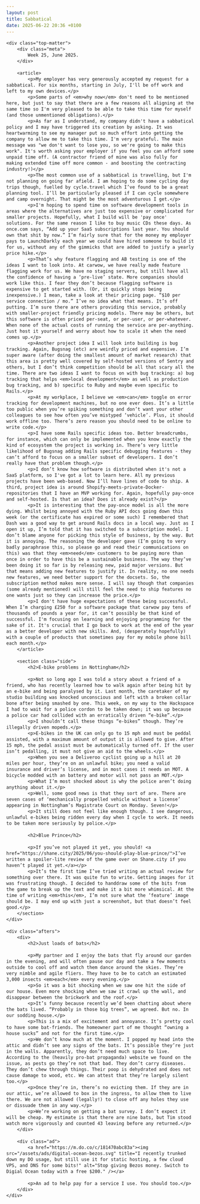 ```yaml
---
layout: post
title: Sabbatical
date: 2025-06-22 20:36 +0100
---
```


<style>
article {
}

.meta, .concept-wrapper h1 {
    display: none;
}

aside {
    display: grid;
    grid-template-columns: 50px auto;
    gap: 20px;

    background-color: #ebebeb;
    border-radius: 10px;

    padding: 20px;
    margin: 20px;
}

.ad {
    float: right;
    background-color: #ebebeb;
    border-radius: 10px;

    max-width: 210px;

    float: right;
    padding: 10px;
    margin: 20px;

    img {
        width: 200px;
        height: 200px;
    }

    text-align: center;
    p {
        color: grey;
        font-size: 10pt;
        margin: 3px;
    }
}

@media (width >= 1120px) {
    .meta, .concept-wrapper h1 {
        display: block;
    }

    .wrapper {
        width: 100%;
        max-width: 1120px;
    }

    .post-header {
        display: none;
    }

    .concept-wrapper {
        font-family: "Playfair Display", serif;

        h1, h2 {
            font-family: "Copperplate", serif;
        }

        h1 {
            font-size: 41pt;
            line-height: 50pt;
        }

        h2 {
            font-size: 30pt;
            line-height: 20pt;

            text-align: center;
        }
    }

    h1 {
        margin-bottom: 50px;
    }

    h1 .main {
        display: block;

        font-size: 72px;
    }

    .top-matter {
        display: grid;
        grid-template-columns: 740px 300px;
        grid-template-rows: 60px auto auto;
        gap: 80px;

        grid-template-areas:
            "article meta"
            "article side"
            "article ad";

        justify-items: start;

        margin-bottom: 100px;

        article {
            grid-area: article;

            .bike {
                width: 464px;
                float: left;

                position: relative;
                top: -20px;
                left: -20px;
            }

            aside {
                float: right;
                width: 480px;

                position: relative;
                left: 250px;
                margin-left: -230px;

            }
        }

        .ad {
            grid-area: ad;

            position: relative;
            top: 50px;
        }

        .meta {
            grid-area: meta;
        }

        section.side {
            grid-area: side;
        }
    }

    .afters {
        display: grid;
        grid-template-columns: 1fr 1fr;
        gap: 40px;
    }
}

.behind-scenes {
    width: 70%;
    background-color: #ebebeb;
    padding: 40px;
    margin: 50px auto;
    border-radius: 10px;
}
</style>

<div class="concept-wrapper">
    <h1><span class="main">Sabbatical</span></h1>

    <div class="top-matter">
        <div class="meta">
            Week 25, June 2025.
        </div>

        <article>
            <p>My employer has very generously accepted my request for a sabbatical. For six months, starting in July, I'll be off work and left to my own devices.</p>
            <p>Some parts of <em>why now</em> don't need to be mentioned here, but just to say that there are a few reasons all aligning at the same time so I'm very pleased to be able to take this time for myself (and those unmentioned obligations).</p>
            <p>As far as I understand, my company didn't have a sabbatical policy and I may have triggered its creation by asking. It was heartwarming to see my manager put so much effort into getting the company to allow me to take this time. I'm very grateful. The main message was "we don't want to lose you, so we're going to make this work". It's worth asking your employer if you feel you can afford some unpaid time off. (A contractor friend of mine was also fully for making extended time off more common - and boosting the contracting industry!)</p>
            <p>The most common use of a sabbatical is travelling, but I'm not planning on going far afield. I am hoping to do some cycling day trips though, fuelled by cycle.travel which I’ve found to be a great planning tool. I’ll be particularly pleased if I can cycle somewhere and camp overnight. That might be the most adventurous I get.</p>
            <p>I'm hoping to spend time on software development tools in areas where the alternatives are just too expensive or complicated for smaller projects. Hopefully, what I build will be 'pay once' solutions. For the same reason I like to buy music CDs these days. As once.com says, “Add up your SaaS subscriptions last year. You should own that shit by now.” I’m fairly sure that for the money my employer pays to LaunchDarkly each year we could have hired someone to build it for us, without any of the gimmicks that are added to justify a yearly price hike.</p>
            <p>That’s why feature flagging and AB testing is one of the ideas I want to look into. At carwow, we have really made feature flagging work for us. We have no staging servers, but still have all the confidence of having a ‘pre-live’ state. More companies should work like this. I fear they don’t because flagging software is expensive to get started with. (Or, it quickly stops being inexpensive.) I mean, take a look at their pricing page. “$10 per service connection / mo.” I’ve no idea what that means. It’s off putting. I’m sure there are others providing this service, probably with smaller-project friendly pricing models. There may be others, but this software is often priced per-seat, or per-user, or per-whatever. When none of the actual costs of running the service are per-anything. Just host it yourself and worry about how to scale it when the need comes up.</p>
            <p>Another project idea I will look into building is bug tracking. Again, Bugsnag (etc) are weirdly priced and expensive. I’m super aware (after doing the smallest amount of market research) that this area is pretty well covered by self-hosted versions of Sentry and others, but I don’t think competition should be all that scary all the time. There are two ideas I want to focus on with bug tracking: a) bug tracking that helps <em>local development</em> as well as production bug tracking, and b) specific to Ruby and maybe even specific to Rails.</p>
            <p>At my workplace, I believe we <em>can</em> toggle on error tracking for development machines, but no one ever does. It’s a little too public when you’re spiking something and don’t want your other colleagues to see how often you’ve mistyped ‘vehicle’. Plus, it should work offline too. There’s zero reason you should need to be online to write code.</p>
            <p>I have some Rails specific ideas too. Better breadcrumbs, for instance, which can only be implemented when you know exactly the kind of ecosystem the project is working in. There’s very little likelihood of Bugsnag adding Rails specific debugging features - they can’t afford to focus on a smaller subset of developers. I don’t really have that problem though.</p>
            <p>I don’t know how software is distributed when it's not a SaaS platform, so I've got a lot to learn here. All my previous projects have been web-based. Now I’ll have lines of code to ship. A third, project idea is around Shopify-meets-private-Docker-repositories that I have an MVP working for. Again, hopefully pay-once and self-hosted. Is that an idea? Does it already exist?</p>
            <p>It is interesting that the pay-once model is all the more dying. Whilst being annoyed with the Ruby API docs going down this week (or the certificate has expired or some such) I remembered that Dash was a good way to get around Rails docs in a local way. Just as I open it up, I’m told that it has switched to a subscription model. I don’t blame anyone for picking this style of business, by the way. But it is annoying. The reasoning the developer gave (I’m going to very badly paraphrase this, so please go and read their communications on this) was that they <em>need</em> customers to be paying more than once in order to have this be a sustainable business. The way they’ve been doing it so far is by releasing new, paid major versions. But that means adding new features to justify it. In reality, no one needs new features, we need better support for the docsets. So, the subscription method makes more sense. I will say though that companies (some already mentioned) will still feel the need to ship features no one wants just so they can increase the price.</p>
            <p>I don't have huge expectations of these being successful. When I’m charging £250 for a software package that carwow pay tens of thousands of pounds a year for, it can’t possibly be that kind of successful. I'm focusing on learning and enjoying programming for the sake of it. It's crucial that I go back to work at the end of the year as a better developer with new skills. And, (desperately hopefully) with a couple of products that sometimes pay for my mobile phone bill each month.</p>
        </article>

        <section class="side">
            <h2>E-bike problems in Nottingham</h2>

            <p>Not so long ago I was told a story about a friend of a friend, who has recently learned how to walk again after being hit by an e-bike and being paralysed by it. Last month, the caretaker of my studio building was knocked unconscious and left with a broken collar bone after being smashed by one. This week, on my way to the Hackspace I had to wait for a police cordon to be taken down; it was up because a police car had collided with an erratically driven “e-bike”.</p>
            <p>I shouldn’t call these things “e-bikes” though. They’re illegally driven mopeds.</p>
            <p>E-bikes in the UK can only go to 15 mph and must be peddal assisted, with a maximum amount of output it is allowed to give. After 15 mph, the pedal assist must be automatically turned off. If the user isn’t pedalling, it must not give an aid to the wheels.</p>
            <p>When you see a Deliveroo cyclist going up a hill at 20 miles per hour, they’re on an unlawful bike; you need a valid insurance and driver’s license, and in most cases it needs an MOT. A bicycle modded with an battery and motor will not pass an MOT.</p>
            <p>What I’m most shocked about is why the police aren’t doing anything about it.</p>
            <p>Well, some good news is that they sort of are. There are seven cases of ‘mechanically propelled vehicle without a license’ appearing in Nottingham’s Magistrate Court on Monday. Seven!</p>
            <p>It still does not feel like enough though. I see dangerous, unlawful e-bikes being ridden every day when I cycle to work. It needs to be taken more seriously by police.</p>

            <h2>Blue Prince</h2>

            <p>If you’ve not played it yet, you should! <a href="https://shane.city/2025/06/you-should-play-blue-prince/">I’ve written a spoiler-lite review of the game over on Shane.city if you haven’t played it yet.</a></p>
            <p>It’s the first time I’ve tried writing an actual review for something over there. It was quite fun to write. Getting images for it was frustrating though. I decided to handdraw some of the bits from the game to break up the text and make it a bit more whimsical. At the time of writing <em>this</em>, I’m not sure what the ‘feature’ image should be. I may end up with just a screenshot, but that doesn’t feel good.</p>
        </section>
    </div>

    <div class="afters">
        <div>
            <h2>Just loads of bats</h2>

            <p>My partner and I enjoy the bats that fly around our garden in the evening, and will often pause our day and take a few moments outside to cool off and watch them dance around the skies. They’re very nimble and agile fliers. They have to be to catch an estimated 3,000 insects <em>each</em> every evening.</p>
            <p>So it was a bit shocking when we saw one hit the side of our house. Even more shocking when we saw it crawl up the wall, and disappear between the brickwork and the roof.</p>
            <p>It’s funny because recently we’d been chatting about where the bats lived. “Probably in those big trees”, we agreed. But no. In our sodding house.</p>
            <p>This is a mix of excitement and annoyance. It’s pretty cool to have some bat-friends. The homeowner part of me thought “owning a house sucks” and not for the first time.</p>
            <p>We don’t know much at the moment. I popped my head into the attic and didn’t see any signs of the bats. It’s possible they’re just in the walls. Apparently, they don’t need much space to live. According to the (heavily pro-bat propaganda) website we found on the issue, as pests go they’re not that bad. They don’t carry diseases. They don’t chew through things. Their poop is dehydrated and does not cause damage to wood, etc. We can attest that they’re largely silent too.</p>
            <p>Once they’re in, there’s no evicting them. If they are in our attic, we’re allowed to box in the ingress, to allow them to live there. We are not allowed (legally!) to close off any holes they use or dissuade them in any way.</p>
            <p>We’re working on getting a bat survey. I don’t expect it will be cheap. My estimate is that there are nine bats, but Tim stood watch more vigorously and counted 43 leaving before any returned.</p>
        </div>

        <div class="ad">
            <a href="https://m.do.co/c/181470abc83a"><img src="/assets/ads/digital-ocean-bezos.svg" title="I recently trunked down my DO usage, but still use it for static hosting, a few cloud VPS, and DNS for some bits!" alt="Stop giving Bezos money. Switch to Digial Ocean today with a free $200." /></a>

            <p>An ad to help pay for a service I use. You should too.</p>
        </div>
    </div>
</div>
